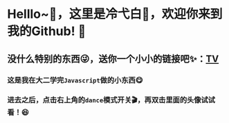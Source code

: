 # Helllo~👋，这里是冷弋白👻，欢迎你来到我的Github! 🚀
## 没什么特别的东西😜，送你一个小小的链接吧✨：[TV](lengyibai.gitee.io/tv)

### 这是我在大二学完`Javascript`做的小东西😋

### 进去之后，点击右上角的`dance`模式开关🎬，再双击里面的头像试试看！😆

